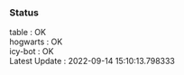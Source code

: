 ### Status


table : OK  
hogwarts : OK  
icy-bot : OK  
Latest Update : 2022-09-14 15:10:13.798333
